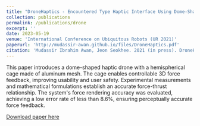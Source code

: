 ```yaml
---
title: "DroneHaptics - Encountered Type Haptic Interface Using Dome-Shaped Drone for 3-DoF Force Feedback"
collection: publications
permalink: /publications/drone
excerpt: ''
date: 2023-05-19
venue: 'International Conference on Ubiquitous Robots (UR 2021)'
paperurl: 'http://mudassir-awan.github.io/files/DroneHaptics.pdf'
citation: 'Mudassir Ibrahim Awan, Jeon Seokhee. 2021 (in press). DroneHaptics - Encountered Type Haptic Interface Using Dome-Shaped Drone for 3-DoF Force Feedback. Seoul, South Korea.'
---
```


This paper introduces a dome-shaped haptic drone with a hemispherical cage made of aluminum mesh. The cage enables controllable 3D force feedback, improving usability and user safety. Experimental measurements and mathematical formulations establish an accurate force-thrust relationship. The system's force rendering accuracy was evaluated, achieving a low error rate of less than 8.6%, ensuring perceptually accurate force feedback.

[Download paper here](http://mudassir-awan.github.io/files/DroneHaptics.pdf)

<!-- [Download paper here](https://bengisucagiltay.github.io/files/IDC23_Family_Systems_Theory_BengisuCagiltay.pdf) -->

<!-- [Watch our Paper Talk Here]() -->

<!-- [![Watch our Paper Talk Here]() --> 